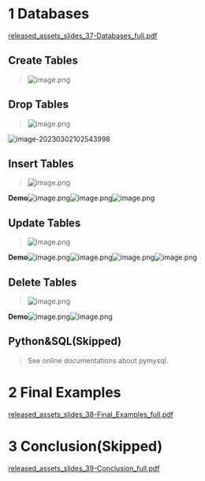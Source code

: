 # 1 Databases
[released_assets_slides_37-Databases_full.pdf](https://www.yuque.com/attachments/yuque/0/2023/pdf/12393765/1673445526491-3204eb4c-8c5d-42ad-a169-41a06f77328b.pdf)

## Create Tables
> ![image.png](./Lectures___Readings.assets/20230302_1025046461.png)


## Drop Tables
> ![image.png](./Lectures___Readings.assets/20230302_1025046327.png)

![image-20230302102543998](Lectures___Readings.assets/image-20230302102543998.png)

## Insert Tables
> ![image.png](./Lectures___Readings.assets/20230302_1025041333.png)

**Demo**![image.png](./Lectures___Readings.assets/20230302_1025047980.png)![image.png](./Lectures___Readings.assets/20230302_1025043754.png)![image.png](./Lectures___Readings.assets/20230302_1025052153.png)


## Update Tables
> ![image.png](./Lectures___Readings.assets/20230302_1025059107.png)

**Demo**![image.png](./Lectures___Readings.assets/20230302_1025054084.png)![image.png](./Lectures___Readings.assets/20230302_1025057478.png)![image.png](./Lectures___Readings.assets/20230302_1025058356.png)![image.png](./Lectures___Readings.assets/20230302_1025067142.png)



## Delete Tables
> ![image.png](./Lectures___Readings.assets/20230302_1025065624.png)

**Demo**![image.png](./Lectures___Readings.assets/20230302_1025069444.png)![image.png](./Lectures___Readings.assets/20230302_1025065428.png)


## Python&SQL(Skipped)
> See online documentations about pymysql.



# 2 Final Examples
[released_assets_slides_38-Final_Examples_full.pdf](https://www.yuque.com/attachments/yuque/0/2023/pdf/12393765/1673446225798-e679efdb-fdf9-47a7-9e33-3137f2e57ab0.pdf)


# 3 Conclusion(Skipped)
[released_assets_slides_39-Conclusion_full.pdf](https://www.yuque.com/attachments/yuque/0/2023/pdf/12393765/1673446233426-b740c4c9-36ee-4bfd-87f7-4f2209cf33cb.pdf)


